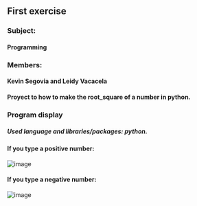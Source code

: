 ## First exercise
### Subject:
#### Programming
### Members:
#### Kevin Segovia and Leidy Vacacela
#### Proyect to how to make the root_square of a number in python.
### Program display
##### Used language and libraries/packages: python.
#### If you type a positive number:
![image](https://github.com/leidyva/Proyecto-python-primer-ejercicio/assets/169928799/0ff7720f-bc1b-47ed-b251-5e3c37e106ac)
#### If you type a negative number: 
![image](https://github.com/leidyva/Proyecto-python-primer-ejercicio/assets/169928799/142ed278-7269-444f-a2b0-217a3317ba17)

